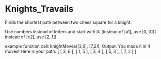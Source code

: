# Knights_Travails
Finds the shortest path between two chess square for a knight.

Use numbers instead of letters and start with 0:
(instead of [a1], use [0, 0])( instead of [c2], use [2, 1])

example function call:
knightMoves([3,6], [7,2]);
Output:
You made it in 4 moves! Here is your path:
[ [ 3, 6 ], [ 1, 5 ], [ 3, 4 ], [ 5, 3 ], [ 7, 2 ] ]